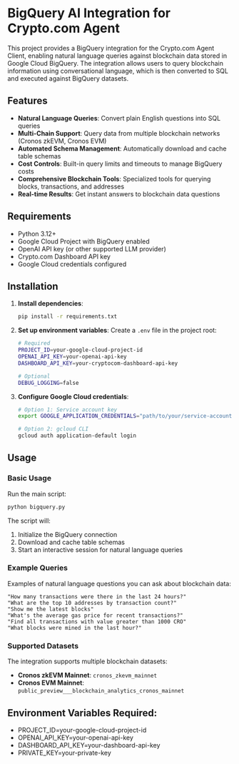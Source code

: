# BigQuery AI Integration for Crypto.com Agent

This project provides a BigQuery integration for the Crypto.com Agent Client, enabling natural language queries against blockchain data stored in Google Cloud BigQuery. The integration allows users to query blockchain information using conversational language, which is then converted to SQL and executed against BigQuery datasets.

## Features

- **Natural Language Queries**: Convert plain English questions into SQL queries
- **Multi-Chain Support**: Query data from multiple blockchain networks (Cronos zkEVM, Cronos EVM)
- **Automated Schema Management**: Automatically download and cache table schemas
- **Cost Controls**: Built-in query limits and timeouts to manage BigQuery costs
- **Comprehensive Blockchain Tools**: Specialized tools for querying blocks, transactions, and addresses
- **Real-time Results**: Get instant answers to blockchain data questions

## Requirements

- Python 3.12+
- Google Cloud Project with BigQuery enabled
- OpenAI API key (or other supported LLM provider)
- Crypto.com Dashboard API key
- Google Cloud credentials configured

## Installation

1. **Install dependencies**:
   ```bash
   pip install -r requirements.txt
   ```

2. **Set up environment variables**:
   Create a `.env` file in the project root:
   ```bash
   # Required
   PROJECT_ID=your-google-cloud-project-id
   OPENAI_API_KEY=your-openai-api-key
   DASHBOARD_API_KEY=your-cryptocom-dashboard-api-key
   
   # Optional
   DEBUG_LOGGING=false
   ```

3. **Configure Google Cloud credentials**:
   ```bash
   # Option 1: Service account key
   export GOOGLE_APPLICATION_CREDENTIALS="path/to/your/service-account-key.json"
   
   # Option 2: gcloud CLI
   gcloud auth application-default login
   ```

## Usage

### Basic Usage

Run the main script:
```bash
python bigquery.py
```

The script will:
1. Initialize the BigQuery connection
2. Download and cache table schemas
3. Start an interactive session for natural language queries

### Example Queries

Examples of natural language questions you can ask about blockchain data:

```
"How many transactions were there in the last 24 hours?"
"What are the top 10 addresses by transaction count?"
"Show me the latest blocks"
"What's the average gas price for recent transactions?"
"Find all transactions with value greater than 1000 CRO"
"What blocks were mined in the last hour?"
```

### Supported Datasets

The integration supports multiple blockchain datasets:

- **Cronos zkEVM Mainnet**: `cronos_zkevm_mainnet`
- **Cronos EVM Mainnet**: `public_preview___blockchain_analytics_cronos_mainnet`

## Environment Variables Required:
- PROJECT_ID=your-google-cloud-project-id
- OPENAI_API_KEY=your-openai-api-key
- DASHBOARD_API_KEY=your-dashboard-api-key
- PRIVATE_KEY=your-private-key

